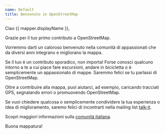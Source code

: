```yaml
---
name: Default
title: Benvenuto in OpenStreetMap
---
```


Ciao {{ mapper.displayName }},

Grazie per il tuo primo contributo a OpenStreetMap. 

Vorremmo darti un caloroso benvenuto nella comunità di appassionati che da diversi anni integrano e migliorano la mappa. 

Se il tuo è un contributo sporadico, non importa! Forse conosci qualcuno intorno a te a cui piace fare escursioni, andare in bicicletta o è semplicemente un appassionato di mappe. Saremmo felici se tu parlassi di OpenStreetMap. 

Oltre a contribuire alla mappa, puoi aiutarci, ad esempio, caricando tracciati GPS, segnalando errori o promuovendo OpenStreetMap.

Se vuoi chiedere qualcosa o semplicemente condividere la tua esperienza o idea di miglioramento, saremo felici di incontrarti nella mailing list [talk-it](https://lists.openstreetmap.org/listinfo/talk-it). 

Scopri maggiori informazioni sulla [comunità italiana](https://wiki.openstreetmap.org/wiki/Italy).

Buona mappatura!